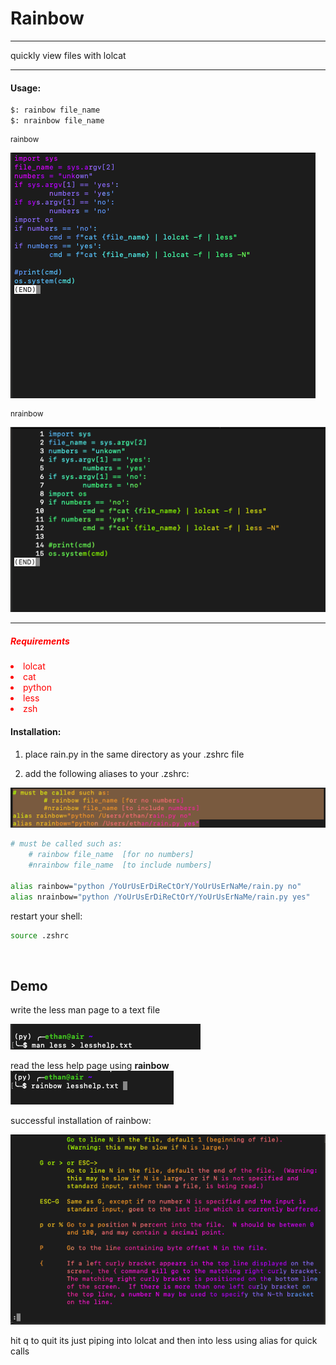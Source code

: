 # Rainbow
<hr>
quickly view files with lolcat
<hr>
<h4>Usage:</h4>

```sh
$: rainbow file_name
$: nrainbow file_name
```


<p style="font-size: 12px">rainbow</p>

![Image rainbow source](screenshot.png)

<p style="font-size: 12px">nrainbow</p>

![Image rainbow source](screenshot2.png)

<hr>
<h5 style="color: red;">Requirements</h5>
<bl style="color: red;">
<li>lolcat</li>
<li>cat</li>
<li>python</li>
<li>less</li>
<li>zsh</li>
</bl>

<h4>Installation:</h4>

1. place rain.py in the same directory as your .zshrc file

2. add the following aliases to your .zshrc:


![Image Alt Text](aliass.png)

```sh
# must be called such as:
	# rainbow file_name  [for no numbers]
	#nrainbow file_name  [to include numbers]

alias rainbow="python /YoUrUsErDiReCtOrY/YoUrUsErNaMe/rain.py no"
alias nrainbow="python /YoUrUsErDiReCtOrY/YoUrUsErNaMe/rain.py yes"
```

restart your shell:
```sh
source .zshrc
```
<br>
<h2>Demo</h2>
write the less man page to a text file

![Image less help](lesshelp.png)

read the less help page using <b>rainbow</b>
![Image rainbow go](rainbowgo.png)

successful installation of rainbow:

![Image rainbow ran](rainbowran.png)

hit q to quit its just piping into lolcat and then into less using alias for quick calls